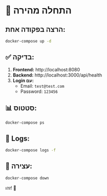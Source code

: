# 🚀 התחלה מהירה

## הרצה בפקודה אחת:

```bash
docker-compose up -d
```

## ✅ בדיקה:

1. **Frontend:** http://localhost:8080
2. **Backend:** http://localhost:3000/api/health
3. **Login עם:**
   - Email: `test@test.com`
   - Password: `123456`

## 📊 סטטוס:

```bash
docker-compose ps
```

## 📝 Logs:

```bash
docker-compose logs -f
```

## 🛑 עצירה:

```bash
docker-compose down
```

זהו! 🎉
